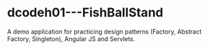 # dcodeh01---FishBallStand
A demo application for practicing design patterns (Factory, Abstract Factory, Singleton), Angular JS and Servlets.
